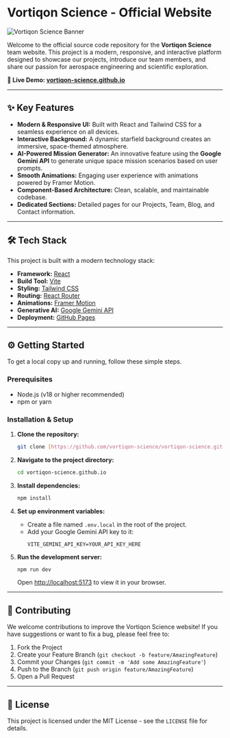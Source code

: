 # Vortiqon Science - Official Website

![Vortiqon Science Banner](https://placehold.co/1200x630/0a0a0a/ffffff?text=Vortiqon%20Science&font=raleway)

Welcome to the official source code repository for the **Vortiqon Science** team website. This project is a modern, responsive, and interactive platform designed to showcase our projects, introduce our team members, and share our passion for aerospace engineering and scientific exploration.

**🚀 Live Demo: [vortiqon-science.github.io](https://vortiqon-science.github.io/)**

---

## ✨ Key Features

* **Modern & Responsive UI:** Built with React and Tailwind CSS for a seamless experience on all devices.
* **Interactive Background:** A dynamic starfield background creates an immersive, space-themed atmosphere.
* **AI-Powered Mission Generator:** An innovative feature using the **Google Gemini API** to generate unique space mission scenarios based on user prompts.
* **Smooth Animations:** Engaging user experience with animations powered by Framer Motion.
* **Component-Based Architecture:** Clean, scalable, and maintainable codebase.
* **Dedicated Sections:** Detailed pages for our Projects, Team, Blog, and Contact information.

---

## 🛠️ Tech Stack

This project is built with a modern technology stack:

* **Framework:** [React](https://reactjs.org/)
* **Build Tool:** [Vite](https://vitejs.dev/)
* **Styling:** [Tailwind CSS](https://tailwindcss.com/)
* **Routing:** [React Router](https://reactrouter.com/)
* **Animations:** [Framer Motion](https://www.framer.com/motion/)
* **Generative AI:** [Google Gemini API](https://ai.google.dev/)
* **Deployment:** [GitHub Pages](https://pages.github.com/)

---

## ⚙️ Getting Started

To get a local copy up and running, follow these simple steps.

### Prerequisites

* Node.js (v18 or higher recommended)
* npm or yarn

### Installation & Setup

1.  **Clone the repository:**
    ```sh
    git clone [https://github.com/vortiqon-science/vortiqon-science.github.io.git](https://github.com/vortiqon-science/vortiqon-science.github.io.git)
    ```

2.  **Navigate to the project directory:**
    ```sh
    cd vortiqon-science.github.io
    ```

3.  **Install dependencies:**
    ```sh
    npm install
    ```

4.  **Set up environment variables:**
    * Create a file named `.env.local` in the root of the project.
    * Add your Google Gemini API key to it:
        ```
        VITE_GEMINI_API_KEY=YOUR_API_KEY_HERE
        ```

5.  **Run the development server:**
    ```sh
    npm run dev
    ```
    Open [http://localhost:5173](http://localhost:5173) to view it in your browser.

---

## 🤝 Contributing

We welcome contributions to improve the Vortiqon Science website! If you have suggestions or want to fix a bug, please feel free to:

1.  Fork the Project
2.  Create your Feature Branch (`git checkout -b feature/AmazingFeature`)
3.  Commit your Changes (`git commit -m 'Add some AmazingFeature'`)
4.  Push to the Branch (`git push origin feature/AmazingFeature`)
5.  Open a Pull Request

---

## 📄 License

This project is licensed under the MIT License - see the `LICENSE` file for details.
